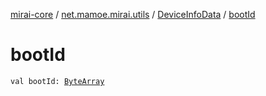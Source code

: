 [mirai-core](../../index.md) / [net.mamoe.mirai.utils](../index.md) / [DeviceInfoData](index.md) / [bootId](./boot-id.md)

# bootId

`val bootId: `[`ByteArray`](https://kotlinlang.org/api/latest/jvm/stdlib/kotlin/-byte-array/index.html)